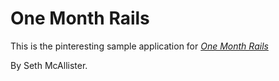 # One Month Rails

This is the pinteresting sample application for [*One Month Rails*](http://onemonth.com/courses/one-month-rails)

By Seth McAllister.